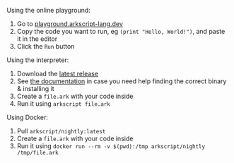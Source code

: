 Using the online playground:

1. Go to [playground.arkscript-lang.dev](https://playground.arkscript-lang.dev/#/pages/ide/ark/hello_world.template)
2. Copy the code you want to run, eg `(print "Hello, World!")`, and paste it in the editor
3. Click the `Run` button

Using the interpreter:

1. Download the [latest release](https://github.com/ArkScript-lang/Ark/releases)
  1. See [the documentation](https://arkscript-lang.dev/tutorials/building.html#from-a-release) in case you need help finding the correct binary & installing it
2. Create a `file.ark` with your code inside
3. Run it using `arkscript file.ark`

Using Docker:

1. Pull `arkscript/nightly:latest`
2. Create a `file.ark` with your code inside
3. Run it using `docker run --rm -v $(pwd):/tmp arkscript/nightly /tmp/file.ark`

